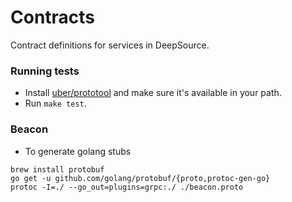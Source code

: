 # Contracts

Contract definitions for services in DeepSource.

### Running tests
 - Install [uber/prototool](https://github.com/uber/prototool) and make sure it's available in your path.
 - Run `make test`.


### Beacon

- To generate golang stubs

```
brew install protobuf
go get -u github.com/golang/protobuf/{proto,protoc-gen-go}
protoc -I=./ --go_out=plugins=grpc:./ ./beacon.proto
```
